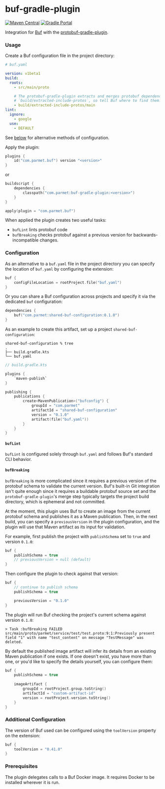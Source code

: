 # buf-gradle-plugin

[![Maven Central](https://img.shields.io/maven-central/v/com.parmet/buf-gradle-plugin)](https://search.maven.org/artifact/com.parmet/buf-gradle-plugin)
[![Gradle Portal](https://img.shields.io/maven-metadata/v/https/plugins.gradle.org/m2/com/parmet/buf-gradle-plugin/maven-metadata.xml.svg?label=gradle-portal&color=yellowgreen)](https://plugins.gradle.org/plugin/com.parmet.buf)

Integration for [Buf](https://github.com/bufbuild/buf) with the
[protobuf-gradle-plugin](https://github.com/google/protobuf-gradle-plugin).

### Usage

Create a Buf configuration file in the project directory:

``` yaml
# buf.yaml

version: v1beta1
build:
  roots:
    - src/main/proto

    # The protobuf-gradle-plugin extracts and merges protobuf dependencies to
    # `build/extracted-include-protos`, so tell Buf where to find them.
    - build/extracted-include-protos/main
lint:
  ignore:
    - google
  use:
    - DEFAULT
```

See [below](#configuration) for alternative methods of configuration.

Apply the plugin:

``` kotlin
plugins {
    id("com.parmet.buf") version "<version>"
}
```

or

``` kotlin
buildscript {
    dependencies {
        classpath("com.parmet:buf-gradle-plugin:<version>")
    }
}

apply(plugin = "com.parmet.buf")
```

When applied the plugin creates two useful tasks:
- `bufLint` lints protobuf code
- `bufBreaking` checks protobuf against a previous version for
backwards-incompatible changes.

### Configuration

As an alternative to a `buf.yaml` file in the project directory you can specify
the location of `buf.yaml` by configuring the extension: 

``` kotlin
buf {
    configFileLocation = rootProject.file("buf.yaml")
}
```

Or you can share a Buf configuration across projects and specify it via the
dedicated `buf` configuration:

``` kotlin
dependencies {
    buf("com.parmet:shared-buf-configuration:0.1.0")
}
```

As an example to create this artifact, set up a project `shared-buf-configuration`:

```
shared-buf-configuration % tree
.
├── build.gradle.kts
└── buf.yaml
``` 

``` kotlin
// build.gradle.kts

plugins {
    `maven-publish`
}

publishing {
    publications {
        create<MavenPublication>("bufconfig") {
            groupId = "com.parmet"
            artifactId = "shared-buf-configuration"
            version = "0.1.0"
            artifact(file("buf.yaml"))
        }
    }
}
```

#### `bufLint`

`bufLint` is configured solely through `buf.yaml` and follows Buf's
standard CLI behavior.

#### `bufBreaking`

`bufBreaking` is more complicated since it requires a previous version of
the protobuf schema to validate the current version. Buf's built-in Git
integration isn't quite enough since it requires a buildable protobuf source set
and the `protobuf-gradle-plugin`'s merge step typically targets the project
build directory, which is ephemeral and not committed.

At the moment, this plugin uses Buf to create an image from the current protobuf
schema and publishes it as a Maven publication. Then, in the next build, you can
specify a `previousVersion` in the plugin configuration, and the plugin will use
that Maven artifact as its input for validation.

For example, first publish the project with `publishSchema` set to `true` and
version `0.1.0`:

``` kotlin
buf {
    publishSchema = true
    // previousVersion = null (default)
}
```

Then configure the plugin to check against that version:

``` kotlin
buf {
    // continue to publish schema
    publishSchema = true

    previousVersion = "0.1.0"
}
```

The plugin will run Buf checking the project's current schema against
version `0.1.0`:

```
> Task :bufBreaking FAILED
src/main/proto/parmet/service/test/test.proto:9:1:Previously present field "1" with name "test_content" on message "TestMessage" was deleted.
```

By default the published image artifact will infer its details from an existing
Maven publication if one exists. If one doesn't exist, you have more than one,
or you'd like to specify the details yourself, you can configure them:

``` kotlin
buf {
    publishSchema = true
    
    imageArtifact {
        groupId = rootProject.group.toString()
        artifactId = "custom-artifact-id"
        version = rootProject.version.toString()
    }
}
```

### Additional Configuration

The version of Buf used can be configured using the `toolVersion` property on
the extension:

``` kotlin
buf {
    toolVersion = "0.41.0"
}
```

### Prerequisites

The plugin delegates calls to a Buf Docker image. It requires
Docker to be installed wherever it is run.
